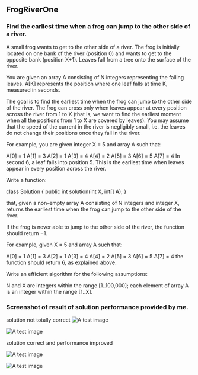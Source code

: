 ##  FrogRiverOne

### Find the earliest time when a frog can jump to the other side of a river.

A small frog wants to get to the other side of a river. The frog is initially located on one bank of the river (position 0) and wants to get to the opposite bank (position X+1). Leaves fall from a tree onto the surface of the river.

You are given an array A consisting of N integers representing the falling leaves. A[K] represents the position where one leaf falls at time K, measured in seconds.

The goal is to find the earliest time when the frog can jump to the other side of the river. The frog can cross only when leaves appear at every position across the river from 1 to X (that is, we want to find the earliest moment when all the positions from 1 to X are covered by leaves). You may assume that the speed of the current in the river is negligibly small, i.e. the leaves do not change their positions once they fall in the river.

For example, you are given integer X = 5 and array A such that:

  A[0] = 1
  A[1] = 3
  A[2] = 1
  A[3] = 4
  A[4] = 2
  A[5] = 3
  A[6] = 5
  A[7] = 4
In second 6, a leaf falls into position 5. This is the earliest time when leaves appear in every position across the river.

Write a function:

class Solution { public int solution(int X, int[] A); }

that, given a non-empty array A consisting of N integers and integer X, returns the earliest time when the frog can jump to the other side of the river.

If the frog is never able to jump to the other side of the river, the function should return −1.

For example, given X = 5 and array A such that:

  A[0] = 1
  A[1] = 3
  A[2] = 1
  A[3] = 4
  A[4] = 2
  A[5] = 3
  A[6] = 5
  A[7] = 4
the function should return 6, as explained above.

Write an efficient algorithm for the following assumptions:

N and X are integers within the range [1..100,000];
each element of array A is an integer within the range [1..X].





### Screenshot of result of solution performance provided by me.

solution not totally correct
![A test image](https://github.com/Odubolaoluwatimilehin/Solved-Algorithims-Exercise/blob/master/FrogRiverOne%20Problem/Screenshot%20from%202020-08-09%2019-39-50.png?raw=true)

![A test image](https://github.com/Odubolaoluwatimilehin/Solved-Algorithims-Exercise/blob/master/FrogRiverOne%20Problem/Screenshot%20from%202020-08-09%2019-39-56.png?raw=true)


solution correct and performance improved 

![A test image](https://github.com/Odubolaoluwatimilehin/Solved-Algorithims-Exercise/blob/master/FrogRiverOne%20Problem/Screenshot%20from%202020-08-09%2019-40-20.png?raw=true)

![A test image](https://github.com/Odubolaoluwatimilehin/Solved-Algorithims-Exercise/blob/master/FrogRiverOne%20Problem/Screenshot%20from%202020-08-09%2019-40-25.png?raw=true)

